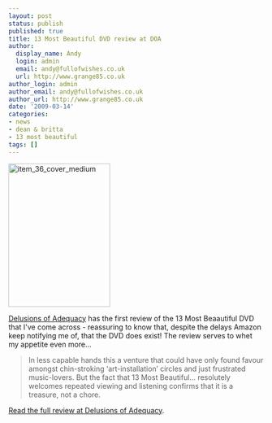 ```yaml
---
layout: post
status: publish
published: true
title: 13 Most Beautiful DVD review at DOA
author:
  display_name: Andy
  login: admin
  email: andy@fullofwishes.co.uk
  url: http://www.grange85.co.uk
author_login: admin
author_email: andy@fullofwishes.co.uk
author_url: http://www.grange85.co.uk
date: '2009-03-14'
categories:
- news
- dean & britta
- 13 most beautiful
tags: []
---
```

<div class="imagebox-a"><img src="https://media.fullofwishes.co.uk/ahfow/uploads/2008/10/item_36_cover_medium.jpg" alt="item_36_cover_medium" title="item_36_cover_medium" width="200" height="282" class="alignnone size-full wp-image-894" /></div>
<p><a href="https://web.archive.org/web/20090314+/http://www.adequacy.net/2009/03/flipsides-otherwise-fao-16/">Delusions of Adequacy</a> has the first review of the 13 Most Beaautiful DVD that I've come across - reassuring to know that, despite the delays Amazon keep notifying me of, that the DVD does exist! The review serves to whet my appetite even more...</p>
<blockquote><p>In less capable hands this a venture that could have only found favour amongst chin-stroking ‘art-installation’ circles and just frustrated music-lovers.  But the fact that 13 Most Beautiful… resolutely welcomes repeated viewing and listening confirms that it is a treasure, not a chore. </p></blockquote>
<p><a href="https://web.archive.org/web/20090314+/http://www.adequacy.net/2009/03/flipsides-otherwise-fao-16/">Read the full review at Delusions of Adequacy</a>.</p>
